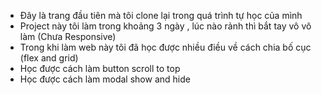 - Đây là trang đầu tiên mà tôi clone lại trong quá trình tự học của mình
- Project này tôi làm trong khoảng 3 ngày , lúc nào rảnh thì bắt tay vô vô làm (Chưa Responsive)
- Trong khi làm web này tôi đã học được nhiều điều về cách chia bố cục (flex and grid)
- Học được cách làm button scroll to top
- Học được cách làm modal show and hide
